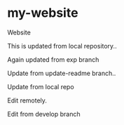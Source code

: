 # my-website
Website

This is updated from local repository..

Again updated from exp branch

Update from update-readme branch..

Update from local repo

Edit remotely.

Edit from develop branch
